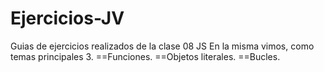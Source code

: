 # Ejercicios-JV

Guias de ejercicios realizados de la clase 08 JS 
En la misma vimos, como temas principales 3. 
==Funciones. 
==Objetos literales. 
==Bucles.
